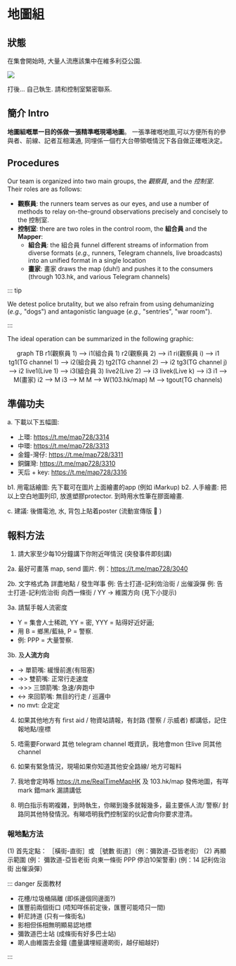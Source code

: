 # 地圖組

## 狀態

在集會開始時, 大量人流應該集中在維多利亞公園.

![](https://live.staticflickr.com/65535/48558497106_37b17d0fac_k_d.jpg)

打後... 自己執生. 請和控制室緊密聯系.

<!-- <Foldable> -->

<!-- 
| 區域 | 狀態 |   |
|:----:|:----:|---|
|  C1  | off  |   |
|  A1  | off  |   |
|  A2  | off  |   |
|  B1  | off  |   |
|  B2  | off  |   |
|  D1  | off  |   |
|  D2  | off  |   |
|  D3  | off  |   |
-->

<!-- </Foldable> -->

## 簡介 Intro

**地圖組嘅單一目的係做一張精準嘅現場地圖**。 一張準確嘅地圖,可以方便所有的參與者、前線、記者互相溝通, 同埋係一個冇大台帶領嘅情況下各自做正確嘅決定。

## Procedures

Our team is organized into two main groups, the *觀察員*, and the *控制室*.  Their roles are as follows:

* **觀察員**: the runners team serves as our eyes, and use a number of methods to relay on-the-ground observations precisely and concisely to the 控制室.
* **控制室**: there are two roles in the control room, the **組合員** and the **Mapper**:
  * **組合員**: the 組合員 funnel different streams of information from diverse formats (*e.g.,* runners, Telegram channels, live broadcasts) into an unified format in a single location
  * **畫家**: 畫家 draws the map (duh!) and pushes it to the consumers (through 103.hk, and various Telegram channels)

::: tip 

We detest police brutality, but we also refrain from using dehumanizing (*e.g.,* "dogs") and antagonistic language (*e.g.,* "sentries", "war room").

:::

The ideal operation can be summarized in the following graphic:

<center>

<mermaid>
graph TB
    r1(觀察員 1) --> i1(組合員 1)
    r2(觀察員 2) --> i1
    ri(觀察員 i) --> i1
    tg1(TG channel 1) --> i2(組合員 2)
    tg2(TG channel 2) --> i2
    tg3(TG channel j) --> i2
    live1(Live 1) --> i3(組合員 3)
    live2(Live 2) --> i3
    livek(Live k) --> i3
    i1 --> M(畫家)
    i2 --> M
    i3 --> M
    M --> W(103.hk/map)
    M --> tgout(TG channels)
</mermaid>

</center>

## 準備功夫

a. 下載以下五幅圖:
* 上環: https://t.me/map728/3314
* 中環: https://t.me/map728/3313
* 金鐘-灣仔: https://t.me/map728/3311
* 銅鑼灣: https://t.me/map728/3310
* 天后 + key: https://t.me/map728/3316

b1. 用電話繪圖: 先下載可在圖片上面繪畫的app (例如 iMarkup)
b2. 人手繪畫: 把以上空白地圖列印, 放進塑膠protector.  到時用水性筆在膠面繪畫.

c. 建議: 後備電池, 水, 背包上貼着poster (流動宣傳版 🙂 )

## 報料方法

1. 請大家至少每10分鐘講下你附近咩情況 (突發事件即刻講)

2a. 最好可畫落 map, send 圖片. 例：https://t.me/map728/3040

2b. 文字格式為
詳盡地點 / 發生咩事
例: 告士打道-記利佐治街 / 出催淚彈
例: 告士打道-記利佐治街 向西一條街 / YY -> 維園方向
(見下小提示)

3a. 請幫手報人流密度
* Y = 集會人士稀疏, YY = 密, YYY = 貼得好近好逼; 
* 用 B = 鄉黑/藍絲, P = 警察.  
* 例: PPP = 大量警察.

3b. 及**人流方向**
* -> 單箭嘴: 緩慢前進(有阻塞)
* ->> 雙箭嘴: 正常行走速度
* ->>> 三頭箭嘴: 急速/奔跑中
* <-> 來回箭嘴: 無目的行走 / 巡邏中
* no mvt: 企定定

4. 如果其他地方有 first aid / 物資站請報，有封路 (警察 / 示威者) 都講低，記住報地點/座標

5. 唔需要Forward 其他 telegram channel 嘅資訊，我地會mon 住live 同其他channel

6. 如果有緊急情況，現場如果你知道其他安全路線/ 地方可報料

7. 我地會定時喺 https://t.me/RealTimeMapHK 及 103.hk/map 發佈地圖，有咩mark 錯mark 漏請講低

8. 明白指示有啲複雜，到時執生，你睇到幾多就報幾多，最主要係人流/ 警察/ 封路同其他特發情況。有睇唔明我們控制室的伙記會向你要求澄清。

### 報地點方法

(1) 首先定點：
［橫街-直街］或 ［號數 街道］（例：彌敦道-亞皆老街）
(2) 再顯示範圍 (例： 彌敦道-亞皆老街 向東一條街 PPP 停泊10架警車)
(例：14 記利佐治街 出催淚彈）

::: danger 反面教材

* 花槽/垃圾桶隔離 (即係邊個同邊面?)
* 匯豐前兩個街口 (唔知咩係前定後，匯豐可能唔只一間)
* 軒尼詩道 (只有一條街名)
* 影相但係相無明顯易認地標
* 彌敦道巴士站 (成條街有好多巴士站)
* 啲人由維園去金鐘 (盡量講埋經邊啲街，越仔細越好)

:::